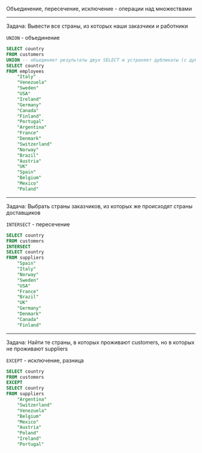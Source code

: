 Объединение, пересечение, исключение - операции над множествами
___
Задача:
Вывести все страны, из которых наши заказчики и работники

`UNION` - объединение
```SQL
SELECT country
FROM customers
UNION -- объединяет результаты двух SELECT и устраняет дубликаты (с дубликатами UNION ALL)
SELECT country
FROM employees
	"Italy"
	"Venezuela"
	"Sweden"
	"USA"
	"Ireland"
	"Germany"
	"Canada"
	"Finland"
	"Portugal"
	"Argentina"
	"France"
	"Denmark"
	"Switzerland"
	"Norway"
	"Brazil"
	"Austria"
	"UK"
	"Spain"
	"Belgium"
	"Mexico"
	"Poland"
```
___
Задача:
Выбрать страны заказчиков, из которых же происходят страны доставщиков

`INTERSECT` - пересечение
```SQL
SELECT country
FROM customers
INTERSECT
SELECT country
FROM suppliers
	"Spain"
	"Italy"
	"Norway"
	"Sweden"
	"USA"
	"France"
	"Brazil"
	"UK"
	"Germany"
	"Denmark"
	"Canada"
	"Finland"
```
___
Задача:
Найти те страны, в которых проживают customers, но в которых не проживают suppliers

`EXCEPT` - исключение, разница
```SQL
SELECT country
FROM customers
EXCEPT
SELECT country
FROM suppliers
	"Argentina"
	"Switzerland"
	"Venezuela"
	"Belgium"
	"Mexico"
	"Austria"
	"Poland"
	"Ireland"
	"Portugal"
```
